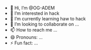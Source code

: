 - 👋 Hi, I’m @OG-ADEM
- 👀 I’m interested in hack
- 🌱 I’m currently learning haw to hack
- 💞️ I’m looking to collaborate on ...
- 📫 How to reach me ...
- 😄 Pronouns: ...
- ⚡ Fun fact: ...

<!---
OG-ADEM/OG-ADEM is a ✨ special ✨ repository because its `README.md` (this file) appears on your GitHub profile.
You can click the Preview link to take a look at your changes.
--->
